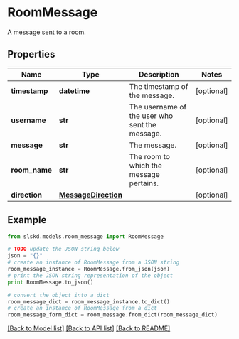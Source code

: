 # RoomMessage

A message sent to a room.

## Properties
Name | Type | Description | Notes
------------ | ------------- | ------------- | -------------
**timestamp** | **datetime** | The timestamp of the message. | [optional]
**username** | **str** | The username of the user who sent the message. | [optional]
**message** | **str** | The message. | [optional]
**room_name** | **str** | The room to which the message pertains. | [optional]
**direction** | [**MessageDirection**](MessageDirection.md) |  | [optional]

## Example

```python
from slskd.models.room_message import RoomMessage

# TODO update the JSON string below
json = "{}"
# create an instance of RoomMessage from a JSON string
room_message_instance = RoomMessage.from_json(json)
# print the JSON string representation of the object
print RoomMessage.to_json()

# convert the object into a dict
room_message_dict = room_message_instance.to_dict()
# create an instance of RoomMessage from a dict
room_message_form_dict = room_message.from_dict(room_message_dict)
```
[[Back to Model list]](../README.md#documentation-for-models) [[Back to API list]](../README.md#documentation-for-api-endpoints) [[Back to README]](../README.md)
